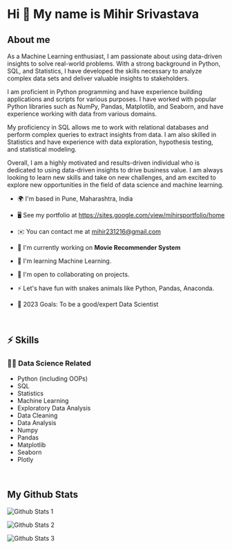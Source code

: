 # Hi 👋 My name is Mihir Srivastava

## About me
As a Machine Learning enthusiast, I am passionate about using data-driven insights to solve real-world problems. With a strong background in Python, SQL, and Statistics, I have developed the skills necessary to analyze complex data sets and deliver valuable insights to stakeholders.

I am proficient in Python programming and have experience building applications and scripts for various purposes. I have worked with popular Python libraries such as NumPy, Pandas, Matplotlib, and Seaborn, and have experience working with data from various domains.

My proficiency in SQL allows me to work with relational databases and perform complex queries to extract insights from data. I am also skilled in Statistics and have experience with data exploration, hypothesis testing, and statistical modeling.

Overall, I am a highly motivated and results-driven individual who is dedicated to using data-driven insights to drive business value. I am always looking to learn new skills and take on new challenges, and am excited to explore new opportunities in the field of data science and machine learning.



- 🌍 I'm based in Pune, Maharashtra, India
- 🖥️ See my portfolio at https://sites.google.com/view/mihirsportfolio/home
- ✉️ You can contact me at mihir231216@gmail.com
- 🚀 I'm currently working on **Movie Recommender System**
- 🧠 I'm learning Machine Learning.
- 🤝 I'm open to collaborating on projects.
- ⚡ Let's have fun with snakes animals like Python, Pandas, Anaconda.

- 🥅 2023 Goals: To be a good/expert Data Scientist
<Br>

## ⚡ Skills
### 👨‍🔬 **Data Science Related**
  - Python (including OOPs)
  - SQL
  - Statistics
  - Machine Learning
  - Exploratory Data Analysis
  - Data Cleaning
  - Data Analysis
  - Numpy
  - Pandas
  - Matplotlib
  - Seaborn
  - Plotly
<Br>
  
## My Github Stats
  
![Github Stats 1](https://github-readme-stats.vercel.app/api?username=Mihir-50)
  
![Github Stats 2](https://github-readme-streak-stats.herokuapp.com/?user=Mihir-50)
  
![Github Stats 3](https://github-readme-stats.vercel.app/api/top-langs/?username=Mihir-50)



<!--
**Mihir-50/Mihir-50** is a ✨ _special_ ✨ repository because its `README.md` (this file) appears on your GitHub profile.

Here are some ideas to get you started:

- 🔭 I’m currently working on ...
- 🌱 I’m currently learning ...
- 👯 I’m looking to collaborate on ...
- 🤔 I’m looking for help with ...
- 💬 Ask me about ...
- 📫 How to reach me: ...
- 😄 Pronouns: ...
- ⚡ Fun fact: ...
-->
